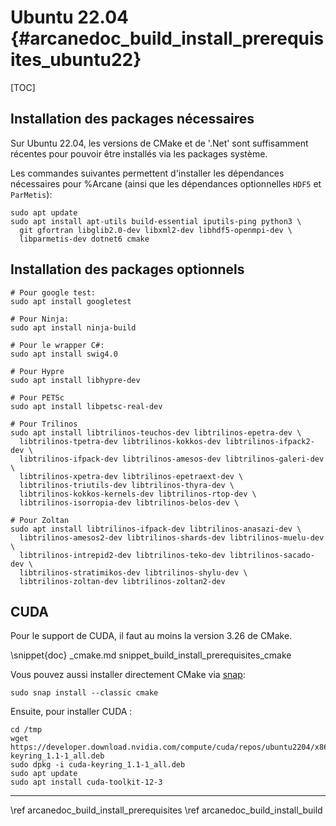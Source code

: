 # Ubuntu 22.04 {#arcanedoc_build_install_prerequisites_ubuntu22}

[TOC]

## Installation des packages nécessaires

Sur Ubuntu 22.04, les versions de CMake et de '.Net' sont suffisamment
récentes pour pouvoir être installés via les packages système.

Les commandes suivantes permettent d'installer les dépendances
nécessaires pour %Arcane (ainsi que les dépendances optionnelles `HDF5` et `ParMetis`):

~~~{sh}
sudo apt update
sudo apt install apt-utils build-essential iputils-ping python3 \
  git gfortran libglib2.0-dev libxml2-dev libhdf5-openmpi-dev \
  libparmetis-dev dotnet6 cmake
~~~

## Installation des packages optionnels

~~~{sh}
# Pour google test:
sudo apt install googletest

# Pour Ninja:
sudo apt install ninja-build

# Pour le wrapper C#:
sudo apt install swig4.0

# Pour Hypre
sudo apt install libhypre-dev

# Pour PETSc
sudo apt install libpetsc-real-dev

# Pour Trilinos
sudo apt install libtrilinos-teuchos-dev libtrilinos-epetra-dev \
  libtrilinos-tpetra-dev libtrilinos-kokkos-dev libtrilinos-ifpack2-dev \
  libtrilinos-ifpack-dev libtrilinos-amesos-dev libtrilinos-galeri-dev \
  libtrilinos-xpetra-dev libtrilinos-epetraext-dev \
  libtrilinos-triutils-dev libtrilinos-thyra-dev \
  libtrilinos-kokkos-kernels-dev libtrilinos-rtop-dev \
  libtrilinos-isorropia-dev libtrilinos-belos-dev \

# Pour Zoltan
sudo apt install libtrilinos-ifpack-dev libtrilinos-anasazi-dev \
  libtrilinos-amesos2-dev libtrilinos-shards-dev libtrilinos-muelu-dev \
  libtrilinos-intrepid2-dev libtrilinos-teko-dev libtrilinos-sacado-dev \
  libtrilinos-stratimikos-dev libtrilinos-shylu-dev \
  libtrilinos-zoltan-dev libtrilinos-zoltan2-dev
~~~

## CUDA

Pour le support de CUDA, il faut au moins la version 3.26 de CMake.

\snippet{doc} _cmake.md snippet_build_install_prerequisites_cmake

Vous pouvez aussi installer directement CMake via [snap](https://snapcraft.io/):
~~~{sh}
sudo snap install --classic cmake
~~~

Ensuite, pour installer CUDA :
~~~{sh}
cd /tmp
wget https://developer.download.nvidia.com/compute/cuda/repos/ubuntu2204/x86_64/cuda-keyring_1.1-1_all.deb
sudo dpkg -i cuda-keyring_1.1-1_all.deb
sudo apt update
sudo apt install cuda-toolkit-12-3
~~~




____

<div class="section_buttons">
<span class="back_section_button">
\ref arcanedoc_build_install_prerequisites
</span>
<span class="next_section_button">
\ref arcanedoc_build_install_build
</span>
</div>
